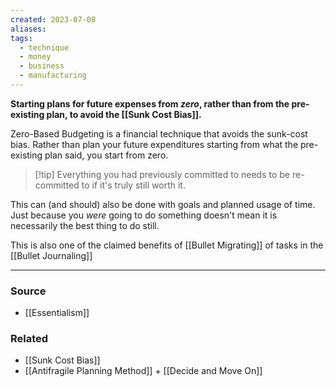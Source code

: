 ```yaml
---
created: 2023-07-08
aliases: 
tags:
  - technique
  - money
  - business
  - manufacturing
---
```

**Starting plans for future expenses from *zero*, rather than from the pre-existing plan, to avoid the [[Sunk Cost Bias]].**

Zero-Based Budgeting is a financial technique that avoids the sunk-cost bias. Rather than plan your future expenditures starting from what the pre-existing plan said, you start from zero. 

> [!tip] Everything you had previously committed to needs to be re-committed to if it's truly still worth it.

This can (and should) also be done with goals and planned usage of time. Just because you *were* going to do something doesn't mean it is necessarily the best thing to do still.

This is also one of the claimed benefits of [[Bullet Migrating]] of tasks in the [[Bullet Journaling]]

---

### Source
- [[Essentialism]]

### Related
- [[Sunk Cost Bias]]
- [[Antifragile Planning Method]] + [[Decide and Move On]]
